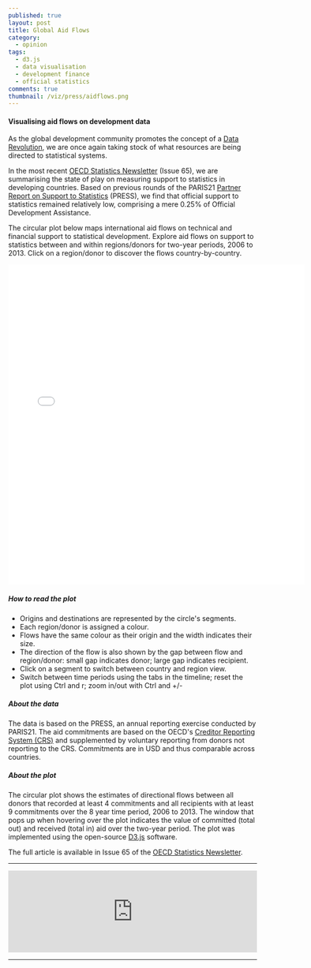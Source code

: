 ```yaml
---
published: true
layout: post
title: Global Aid Flows
category: 
  - opinion
tags: 
  - d3.js
  - data visualisation
  - development finance
  - official statistics
comments: true
thumbnail: /viz/press/aidflows.png
---
```



#### Visualising aid flows on development data

As the global development community promotes the concept of a [Data Revolution](http://www.undatarevolution.org/), we are once again taking stock of what resources are being directed to statistical systems.  

<!--more-->

In the most recent [OECD Statistics Newsletter](http://www.oecd.org/std/theoecdstatisticsnewsletter-allissues.htm) (Issue 65), we are summarising the state of play on measuring support to statistics in developing countries. Based on previous rounds of the PARIS21 [Partner Report on Support to Statistics](http://www.paris21.org/Press/) (PRESS), we find that official support to statistics remained relatively low, comprising a mere 0.25% of Official Development Assistance. 

The circular plot below maps international aid flows on technical and financial support to statistical development. Explore aid flows on support to statistics between and within regions/donors for two-year periods, 2006 to 2013. Click on a region/donor to discover the flows country-by-country.

<iframe src="/viz/press/circlePRESS.html" width="600" height="650" marginwidth="0" marginheight="0" scrolling="no" frameBorder="0"></iframe>

##### How to read the plot
- Origins and destinations are represented by the circle's segments. 
- Each region/donor is assigned a colour. 
- Flows have the same colour as their origin and the width indicates their size. 
- The direction of the flow is also shown by the gap between flow and region/donor: small gap indicates donor; large gap indicates recipient. 
- Click on a segment to switch between country and region view.
- Switch between time periods using the tabs in the timeline; reset the plot using Ctrl and r; zoom in/out with Ctrl and +/-

##### About the data
The data is based on the PRESS, an annual reporting exercise conducted by PARIS21. The aid commitments are based on the OECD's [Creditor Reporting System (CRS)](http://www.oecd.org/dac/stats/crsguide.htm) and supplemented by voluntary reporting from donors not reporting to the CRS. Commitments are in USD and thus comparable across countries.

##### About the plot
The circular plot shows the estimates of directional flows between all donors that recorded at least 4 commitments and all recipients with at least 9 commitments over the 8 year time period, 2006 to 2013. The window that pops up when hovering over the plot indicates the value of committed (total out) and received (total in) aid over the two-year period. The plot was implemented using the open-source [D3.js](http://d3js.org/) software.

The full article is available in Issue 65 of the [OECD Statistics Newsletter](http://www.oecd.org/std/theoecdstatisticsnewsletter-allissues.htm).

***

<iframe width="100%" height="166" scrolling="no" frameborder="no" allow="autoplay" src="https://w.soundcloud.com/player/?url=https%3A//api.soundcloud.com/tracks/283951532&color=%2300aabb&auto_play=false&hide_related=false&show_comments=false&show_user=false&show_reposts=false&show_teaser=true"></iframe>

***

